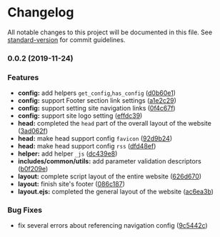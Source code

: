# Changelog

All notable changes to this project will be documented in this file. See [standard-version](https://github.com/conventional-changelog/standard-version) for commit guidelines.

### 0.0.2 (2019-11-24)


### Features

* **config:** add helpers `get_config`,`has_config` ([d0b60e1](https://github.com/gylidian/hexo-theme-hinata/commit/d0b60e1141b1ef7151909ab69c12a9787ced73c9))
* **config:** support Footer section link settings ([a1e2c29](https://github.com/gylidian/hexo-theme-hinata/commit/a1e2c291426a3bc99452c314d1026feba99778cf))
* **config:** support setting site navigation links ([0f4c67f](https://github.com/gylidian/hexo-theme-hinata/commit/0f4c67f6c39dc384a7605b781a24d8c7830617ef))
* **config:** support site logo setting ([effdc39](https://github.com/gylidian/hexo-theme-hinata/commit/effdc39e33f82e88b27f513c682cab163b59dd51))
* **head:** completed the `head` part of the overall layout of the website ([3ad062f](https://github.com/gylidian/hexo-theme-hinata/commit/3ad062f7d9ae6351dc865c1373fe4f36f189d1c0))
* **head:** make head support config `favicon` ([92d9b24](https://github.com/gylidian/hexo-theme-hinata/commit/92d9b24ea07512cd9df910ab9d1fae2f4f177f9f))
* **head:** make head support config `rss` ([dfd48ef](https://github.com/gylidian/hexo-theme-hinata/commit/dfd48efe94549226df04a1840e1115587f92b3c9))
* **helper:** add helper `_js` ([dc439e8](https://github.com/gylidian/hexo-theme-hinata/commit/dc439e8d41edf46b508c0c5c312a8160b8ca6d8f))
* **includes/common/utils:** add parameter validation descriptors ([b0f209e](https://github.com/gylidian/hexo-theme-hinata/commit/b0f209e41b9588410de1223cac810e42a2c21a5c))
* **layout:** complete script layout of the entire website ([626d670](https://github.com/gylidian/hexo-theme-hinata/commit/626d670b42f51ca84e7c93ddb609b43fe182ba36))
* **layout:** finish site's footer ([086c187](https://github.com/gylidian/hexo-theme-hinata/commit/086c187fd3402a3aa460c62f395fea962f33afd4))
* **layout.ejs:** completed the general layout of the website ([ac6ea3b](https://github.com/gylidian/hexo-theme-hinata/commit/ac6ea3be76a6b9570726538af5652cc77f5a2d38))


### Bug Fixes

* fix several errors about referencing navigation config ([9c5442c](https://github.com/gylidian/hexo-theme-hinata/commit/9c5442cb7a4546628c2626e2d3066acc1bc3c763))
